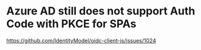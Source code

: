 # Azure AD still does not support Auth Code with PKCE for SPAs

https://github.com/IdentityModel/oidc-client-js/issues/1024

